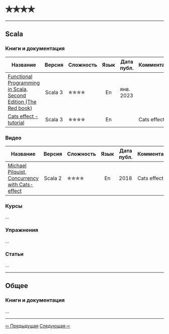 # &#10031;&#10031;&#10031;&#10031;

--- 

## Scala

### Книги и документация

| Название                                                                                                                                                                                                       |  Версия  | Сложность                        | Язык | Дата публ. | Комментарий |
|----------------------------------------------------------------------------------------------------------------------------------------------------------------------------------------------------------------|:--------:|----------------------------------|:----:|------------|-------------|
| [Functional Programming in Scala, Second Edition (The Red book)](https://www.manning.com/books/functional-programming-in-scala-second-edition?query=Functional%20Programming%20in%20Scala,%20Second%20Edition) | Scala 3  | &#10031;&#10031;&#10031;&#10031; |  En  | янв. 2023  |             |
| [Cats effect - tutorial](https://typelevel.org/cats-effect/docs/tutorial)                                                                                                                                      | Scala 3  | &#10031;&#10031;&#10031;&#10031; |  En  |            | Cats effect |

### Видео

| Название                                                                                      | Версия  | Сложность                        | Язык | Дата публ. | Комментарий |
|-----------------------------------------------------------------------------------------------|:-------:|----------------------------------|:----:|------------|-------------|
| [Michael Pilquist, Concurrency with Cats-effect](https://www.youtube.com/watch?v=Gig-f_HXvLI) | Scala 2 | &#10031;&#10031;&#10031;&#10031; |  En  | 2018       | Cats effect |

### Курсы

...

### Упражнения

...

### Статьи

...

--- 

## Общее

### Книги и документация

...

---

<div>
    <a href="three_stars">&#8678; Предыдущая</a>
    <a href="five_stars">Следующая &#8680;</a>
</div>
